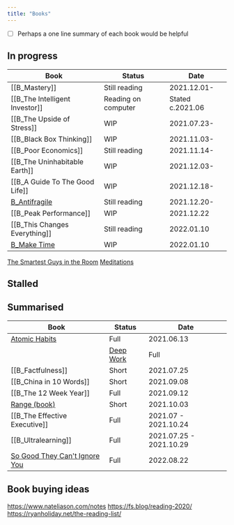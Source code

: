 ```yaml
---
title: "Books"
---
```


- [ ] Perhaps a one line summary of each book would be helpful

## In progress
| Book                           | Status              | Date             |
| ------------------------------ | ------------------- | ---------------- |
| [[B_Mastery]]                  | Still reading       | 2021.12.01-      |
| [[B_The Intelligent Investor]] | Reading on computer | Stated c.2021.06 |
| [[B_The Upside of Stress]]     | WIP                 | 2021.07.23-      |
| [[B_Black Box Thinking]]       | WIP                 | 2021.11.03-      |
| [[B_Poor Economics]]           | Still reading       | 2021.11.14-      |
| [[B_The Uninhabitable Earth]]  | WIP                 | 2021.12.03-      |
| [[B_A Guide To The Good Life]] | WIP                 | 2021.12.18-      |
| [B_Antifragile](notes/B_Antifragile.md)             | Still reading       | 2021.12.20-      |
| [[B_Peak Performance]]         | WIP                 | 2021.12.22       |
| [[B_This Changes Everything]]  | Still reading       | 2022.01.10       |
|[B_Make Time](notes/B_Make%20Time.md)                | WIP                 | 2022.01.10       | 
[The Smartest Guys in the Room](notes/The%20Smartest%20Guys%20in%20the%20Room.md)
[Meditations](notes/B_Meditations.md)


## Stalled 


## Summarised
| Book                          | Status | Date                    |
| ----------------------------- | ------ | ----------------------- |
| [Atomic Habits](notes/B_Atomic%20Habits.md)      | Full   | 2021.06.13              |
	| [Deep Work](notes/B_Deep%20Work.md)              | Full   | 2021.07.01              |
| [[B_Factfulness]]             | Short  | 2021.07.25              |
| [[B_China in 10 Words]]       | Short  | 2021.09.08              |
| [[B_The 12 Week Year]]        | Full   | 2021.09.12              |
| [Range (book)](notes/B_Range.md)                | Short  | 2021.10.03              |
| [[B_The Effective Executive]] | Full   | 2021.07 - 2021.10.24    |
| [[B_Ultralearning]]           | Full   | 2021.07.25 - 2021.10.29 |
 | [So Good They Can't Ignore You](notes/B_So%20Good%20They%20Can't%20Ignore%20You.md) | Full | 2022.08.22 | 
 
## Book buying ideas
https://www.nateliason.com/notes
https://fs.blog/reading-2020/
https://ryanholiday.net/the-reading-list/